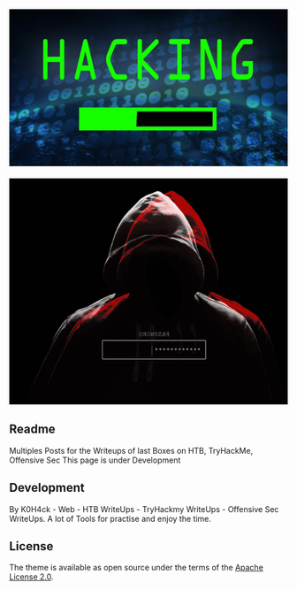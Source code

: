 ![logo](maxresdefault.jpg)
--

[![design](descarga.gif)](https://ki-pr0.github.io/)

## Readme

Multiples Posts for the Writeups of last Boxes on HTB, TryHackMe, Offensive Sec
This page is under Development

## Development

By K0H4ck - Web - HTB WriteUps - TryHackmy WriteUps - Offensive Sec WriteUps. A lot of Tools for practise and enjoy the time.

## License

The theme is available as open source under the terms of the [Apache License 2.0](https://opensource.org/licenses/Apache-2.0).
